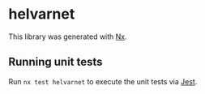 # helvarnet

This library was generated with [Nx](https://nx.dev).

## Running unit tests

Run `nx test helvarnet` to execute the unit tests via [Jest](https://jestjs.io).

